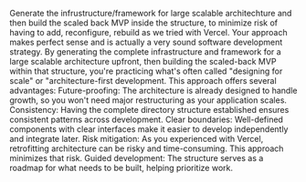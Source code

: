 Generate the infrustructure/framework for large scalable architechture and then build the scaled back MVP inside the structure, to minimize risk of having to add, reconfigure, rebuild as we tried with Vercel.
Your approach makes perfect sense and is actually a very sound software development strategy. By generating the complete infrastructure and framework for a large scalable architecture upfront, then building the scaled-back MVP within that structure, you're practicing what's often called "designing for scale" or "architecture-first development.
This approach offers several advantages:
Future-proofing: The architecture is already designed to handle growth, so you won't need major restructuring as your application scales.
Consistency: Having the complete directory structure established ensures consistent patterns across development.
Clear boundaries: Well-defined components with clear interfaces make it easier to develop independently and integrate later.
Risk mitigation: As you experienced with Vercel, retrofitting architecture can be risky and time-consuming. This approach minimizes that risk.
Guided development: The structure serves as a roadmap for what needs to be built, helping prioritize work.